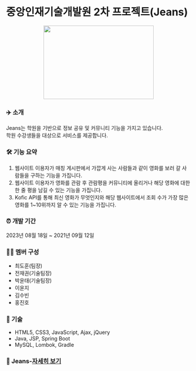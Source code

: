 # 중앙인재기술개발원 2차 프로젝트(Jeans)

<p align="center"><img src="https://www.notion.so/image/https%3A%2F%2Fprod-files-secure.s3.us-west-2.amazonaws.com%2F919089e2-ea1d-4aee-a82c-bcc7b08f6289%2F4f81f3a4-a14d-4c22-a2aa-4f4da88c0d48%2F%25EC%258A%25A4%25ED%2581%25AC%25EB%25A6%25B0%25EC%2583%25B7_2023-09-18_150632.png?table=block&id=753067b4-5bf7-4ce2-aa9c-cd61e95ab143&spaceId=919089e2-ea1d-4aee-a82c-bcc7b08f6289&width=2000&userId=8e26c7bd-f6ab-4d8d-ae3a-a85fc0fa7c3e&cache=v2" height="200px" width="300px"></p>

### ✈️ 소개

Jeans는 학원을 기반으로 정보 공유 및 커뮤니티 기능을 가지고 있습니다.
<br>
학원 수강생들을 대상으로 서비스를 제공합니다.

### 🛠 기능 요약
1. 웹사이트 이용자가 매칭 게시판에서 가깝게 사는 사람들과 같이 영화를 보러 갈 사람들을 구하는 기능을 가집니다.
2. 웹사이트 이용자가 영화를 관람 후 관람평을 커뮤니티에 올리거나 해당 영화에 대한 한 줄 평을 남길 수 있는 기능을 가집니다.
3. Kofic API를 통해 최신 영화가 무엇인지와 해당 웹사이트에서 조회 수가 가장 많은 영화를 1~10위까지 알 수 있는 기능을 가집니다.

### ⏰ 개발 기간
2023년 08월 18일 ~ 2021년 09월 12일  

### 👩‍💻 멤버 구성
- 최도훈(팀장)
- 전재권(기술팀장)
- 박윤태(기술팀장)
- 이윤지
- 김수빈
- 홍진호

### 📌 기술
- HTML5, CSS3, JavaScript, Ajax, jQuery
- Java, JSP, Spring Boot
- MySQL, Lombok, Gradle

### 📌 Jeans-[자세히 보기](https://yuntae.notion.site/Jeans-Academy-753067b45bf74ce2aa9ccd61e95ab143)
